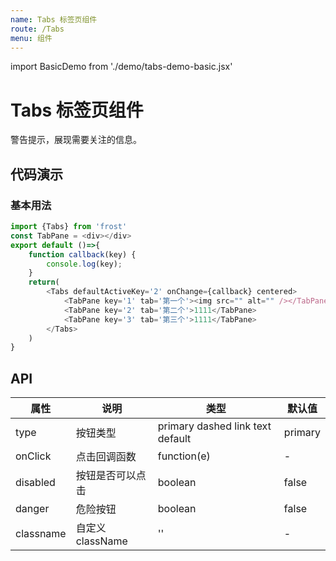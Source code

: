 ```yaml
---
name: Tabs 标签页组件
route: /Tabs
menu: 组件
---
```


import BasicDemo from './demo/tabs-demo-basic.jsx'

#  Tabs 标签页组件

警告提示，展现需要关注的信息。

## 代码演示

<Playground>
    <BasicDemo />
</Playground>

### 基本用法
```javascript
import {Tabs} from 'frost'
const TabPane = <div></div>
export default ()=>{
    function callback(key) {
        console.log(key);
    }
    return(
        <Tabs defaultActiveKey='2' onChange={callback} centered>
            <TabPane key='1' tab='第一个'><img src="" alt="" /></TabPane>
            <TabPane key='2' tab='第二个'>1111</TabPane>
            <TabPane key='3' tab='第三个'>1111</TabPane>
        </Tabs>
    )
}
```


## API

| 属性 | 说明     | 类型                                         | 默认值 |
| ---- | -------- | -------------------------------------------- | ------ |
| type | 按钮类型 | primary  dashed  link  text  default | primary |
| onClick | 点击回调函数 | function(e) | - |
| disabled | 按钮是否可以点击 | boolean | false |
| danger | 危险按钮 | boolean | false |
| classname | 自定义className | '' | - |
